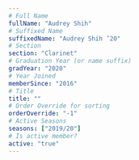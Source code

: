 ```yaml
---
# Full Name
fullName: "Audrey Shih"
# Suffixed Name
suffixedName: "Audrey Shih ’20"
# Section
section: "Clarinet"
# Graduation Year (or name suffix)
gradYear: "2020"
# Year Joined
memberSince: "2016"
# Title
title: ""
# Order Override for sorting
orderOverride: "-1"
# Active Seasons
seasons: ["2019/20"]
# Is active member?
active: "true"
---
```


